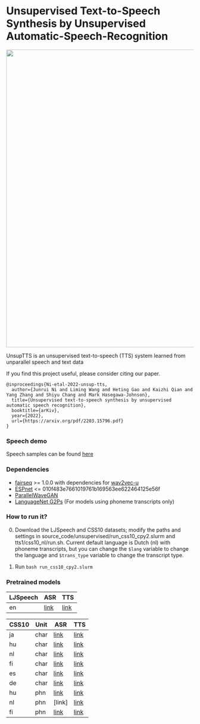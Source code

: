 # Unsupervised Text-to-Speech Synthesis by Unsupervised Automatic-Speech-Recognition
<div align="left"><img src="doc/image/unsup_tts.drawio.png" width="800"/></div>

UnsupTTS is an unsupervised text-to-speech (TTS) system learned from unparallel speech and text data

If you find this project useful, please consider citing our paper.
```
@inproceedings{Ni-etal-2022-unsup-tts,
  author={Junrui Ni and Liming Wang and Heting Gao and Kaizhi Qian and Yang Zhang and Shiyu Chang and Mark Hasegawa-Johnson},
  title={Unsupervised text-to-speech synthesis by unsupervised automatic speech recognition},
  booktitle={arKiv},
  year={2022},
  url={https://arxiv.org/pdf/2203.15796.pdf}
}
```
### Speech demo
Speech samples can be found [here](https://cactuswiththoughts.github.io/UnsupTTS-Demo/)

### Dependencies
- [fairseq](https://github.com/pytorch/fairseq) >= 1.0.0 with dependencies for [wav2vec-u](https://github.com/pytorch/fairseq/tree/main/examples/wav2vec/unsupervised)
- [ESPnet](https://github.com/espnet/espnet) <= 010f483e7661019761b169563ee622464125e56f
- [ParallelWaveGAN](https://github.com/kan-bayashi/ParallelWaveGAN)
- [LanguageNet G2Ps](https://github.com/uiuc-sst/g2ps) (For models using phoneme transcripts only)

### How to run it?

0. Download the LJSpeech and CSS10 datasets; modify the paths and settings in source_code/unsupervised/run_css10_cpy2.slurm and tts1/css10_nl/run.sh. Current default language is Dutch (nl) with phoneme transcripts, but you can change the ```$lang``` variable to change the language and ```$trans_type``` variable to change the transcript type.

1. Run ```bash run_css10_cpy2.slurm```


### Pretrained models
| LJSpeech | ASR | TTS |
|--|--|--|
| en |[link](https://drive.google.com/drive/folders/1LxUEFMUrQiuxMX_buvLHZQY6j2IQ7l1w?usp=sharing)|[link](https://drive.google.com/drive/folders/1LxUEFMUrQiuxMX_buvLHZQY6j2IQ7l1w?usp=sharing)|

| CSS10 | Unit | ASR | TTS |
|---------|---------|---------|---------|
| ja | char |[link](https://drive.google.com/file/d/1-nzUYqkI91sTkimE6RXpTmYdlKWjndIC/view?usp=sharing)|[link](https://drive.google.com/file/d/191J9NwPZmnRlgunieYCr2oM2VwmbcELD/view?usp=sharing)|
| hu | char |[link](https://drive.google.com/file/d/1aNV3NaZB0TkM17A6nuIgoAf3PuJ_k_O5/view?usp=sharing)|[link](https://drive.google.com/file/d/1hX2HBn3gdYEdF5PxqWMLbDtLE-JOMjTL/view?usp=sharing)|
| nl | char |[link](https://drive.google.com/file/d/1gp6f9EHNtvgNP8G4Wp647SAJjuBK-p2-/view?usp=sharing)|[link](https://drive.google.com/file/d/14CyW14L7VCKnti8aMnOvJsq3ENlbtcIi/view?usp=sharing)|
| fi | char |[link](https://drive.google.com/file/d/1rXJ9X96D0wKgZBzdF9zuaoGbXpqOj2fW/view?usp=sharing)|[link](https://drive.google.com/drive/folders/16bNWO2nl8Hf0cHDh_v7Fx01S7Q568Pey?usp=sharing)|
| es | char |[link](https://drive.google.com/file/d/1-NgFahlJgGHxnkDMj_FY4XxyKJCANibh/view?usp=sharing)|[link](https://drive.google.com/drive/folders/1sNGVNAnWSjsO5UNSiH8AZASs0WnjGlJX?usp=sharing)|
| de | char |[link](https://drive.google.com/file/d/1z6-lD4ZW0e_u4EX9jxST6gOpxD4AsWI9/view?usp=sharing)|[link](https://drive.google.com/file/d/14gQvfKhCY81UDX_KGQlqkzZMAlANiL7L/view?usp=sharing)|
| hu | phn |[link](https://drive.google.com/file/d/1aNV3NaZB0TkM17A6nuIgoAf3PuJ_k_O5/view?usp=sharing)|[link](https://drive.google.com/file/d/1hX2HBn3gdYEdF5PxqWMLbDtLE-JOMjTL/view?usp=sharing)|
| nl | phn |[link]|[link](https://drive.google.com/file/d/14CyW14L7VCKnti8aMnOvJsq3ENlbtcIi/view?usp=sharing)|
| fi | phn |[link](https://drive.google.com/file/d/1YCbQ23gndDJbbye2n7rjiaeRiZoL4Ar7/view?usp=sharing)|[link](https://drive.google.com/file/d/1z5uEcUseTG0zq8fx9aMQ99LBKFeUexGQ/view?usp=sharing)|
